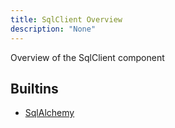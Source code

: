 ```yaml
---
title: SqlClient Overview
description: "None"
---
```

Overview of the SqlClient component
## Builtins
* [SqlAlchemy](/docs/components/sqlalchemy/sqlalchemy/)